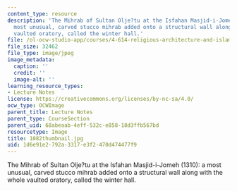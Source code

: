 ```yaml
---
content_type: resource
description: 'The Mihrab of Sultan Olje?tu at the Isfahan Masjid-i-Jomeh (1310): a
  most unusual, carved stucco mihrab added onto a structural wall along with the whole
  vaulted oratory, called the winter hall.'
file: /ol-ocw-studio-app/courses/4-614-religious-architecture-and-islamic-cultures-fall-2002/1d6e91e2792a3317e3f2470d474477f9_1082thumbnail.jpg
file_size: 32462
file_type: image/jpeg
image_metadata:
  caption: ''
  credit: ''
  image-alt: ''
learning_resource_types:
- Lecture Notes
license: https://creativecommons.org/licenses/by-nc-sa/4.0/
ocw_type: OCWImage
parent_title: Lecture Notes
parent_type: CourseSection
parent_uid: 68abeaab-4eff-532c-e858-18d3ffb567bd
resourcetype: Image
title: 1082thumbnail.jpg
uid: 1d6e91e2-792a-3317-e3f2-470d474477f9
---
```

The Mihrab of Sultan Olje?tu at the Isfahan Masjid-i-Jomeh (1310): a most unusual, carved stucco mihrab added onto a structural wall along with the whole vaulted oratory, called the winter hall.